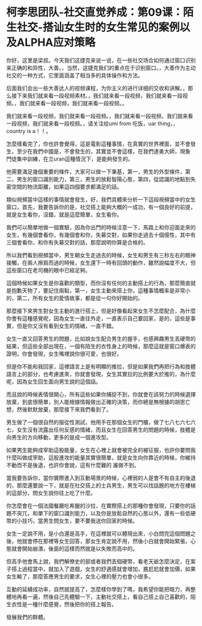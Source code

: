 # 柯李思团队-社交直觉养成：第09课：陌生社交-搭讪女生时的女生常见的案例以及ALPHA应对策略

你好，这里是梁叔。今天我们这捷克来说一说，在一些社交场合如何通过窗口识别来正确的和异性，大善。，当然，这捷克我们的重点在于识别窗口。，大善作为主动社交的一种方式，它里面涵盖了相当多的具体操作和方法。

后面我们会出一些大善达人的视频课程，为你主义的进行详细的交收和讲解。，那么接下来我们就来看一段视频素材。，我们就来看一段视频，我们就来看一段视频。，我们就来看一段视频，我们就来看一段视频。。

我们就来看一段视频，我们就来看一段视频。，我们就来看一段视频，我们就来看一段视频，我们就来看一段视频。，请关注给umi from 吃饭，uar thing，， country is a！！。

怎麼樣看完了，你也許會覺得，這是電影這種事情，在真實的世界裡面，並不會發生，至少在我們中國是，不會發生的，其實並不會這樣，在我們達勇大師，現象 門徒集中訓練，在立uran這種情況下，是能夠發生的。

他需要滿足幾個重要的條件，大家可以做一下秉基，第一，男生的外型條件，第二，男生的窗口識別能力，第三，男生的放鬆智陽心態，第四，從認識的地點到失密空間的物流距離，如果這四個要求都滿足的話。

類似視頻當中這樣的事情就會發生，好，我們具體來分析一下這段視頻當中的女生窗口，首先，我要告訴你的是，社交搭上能夠大概的一成功，有一個良好的前提，就是女生看你，沒錯，就是這麼簡單，女生看你。

我們可以簡單地做一個實驗，因為你出門的時候注意一下，馬路上和你迎面走來的女生，有幾個會看你，有幾個會和你，失募交對，如果你走過去十個億性，其中有三個會看你，和你有失募交對的話，那麼說明你算是合格的。

所以我們看到視頻當中，男生朝女生走過去的時候，女生和男生有三秒左右的眼神接觸，在兩人擦肩而過的時候，女生還下一時有回頭的動作，雖然說幅度不大，但這些窗口在老司機的眼中已經足夠。

這個時候如果女生是你喜歡的類型，而你沒有任何的主動搭上的行為，那麼簡直就是抱歉天物了，要記住兩點，第一，女生主動來搭上你，這種事情概率是非常小的，第二，所有女生的愛情故事，都是從一句你好開始的。

那麼接下來男生對女生主動的進行搭上，但是好像看起來女生不怎麼配合，為什麼你會有這種感覺呢，因為女生一直往外走，一直表示自己要回家，是的，這些是事實，但是你又沒有看到女生的情緒，一直不錯。

女生一直又回答男生的問題，比如說女生配合男生的握手，也感興趣男生丟硬幣的結果，但這些全部出現在，一個有陌生的衣性身上的時候，那麼這就是窗口爆表的證明，你會發現，女生嘴裡說你很可愛，也很好。

但是你不能和我回家，這裡語言上是有明顯的推拉，但是如果我們再把行為和肢體語言上的部分，也考慮進來，你就會發現，女生其實拉的比例要大於推的，為什麼呢，因為女生回生面向男生說的這個話。

而且說的時候表情很開心，所有這些如果你捕捉不到，你就會在該努力的時候選擇放棄，到底很簡單，別人能根據情報做出正確的決策，而你總是無根據的胡思亡想，然後默默放棄，那麼接下來我們看到了。

男生做了一個很自然的服從性測試，他用手在那個女生的門櫃，做了七八七六七六七，女生沒有流露出任何反感的情緒，而且女生在回答男生的問題的時候，肢體是向男生的方向移動，更多的是成一個進攻型。

如果男生能夠成宰助這股能量，女生在心裡上就會被完全的被征服，也許你要問我什麼叫做成宰助，這股進攻的能量其實很簡單，就是女生向你靠近的時候，你維持不動而不是後退，也許你會說，這有什麼難的 誰做不到。

當我要告訴你，當你實際進入到互動場景的時候，心裡弱的人是會不有自主的後退的，那麼還要說一下，就是在社交搭上的士兵男生，男生可以找話題的地方在樓梯的這部分，問女生說你往上吃了什麼。

你怎麼會在一個法國餐廳吃希臘的沙拉，在實際搭上的那種你會發現，只要你的話題不突兀，和單下的窗口識別能力，以及你是放鬆自然的心態以外，還有一些低硬幣的小技巧，當男生問女生，要不要我送你回家的時候。

女生一定說不用，是小白還是高手，在這裡就可以體現出來，小白問完這個問題之後，他就會停在那裡等女生回答，那女生肯定說不用，然後小白就會開始緊張，心態就會開始崩潰，後面的這樣而然就是以失敗而高中的。

但高手他會馬上說，我們解僚史的部或者我們丟個硬幣，看老天爺怎麼決定，在案子搭上過程當中，就加入了遊戲，女生的舒適感就會增加，尷尬尬就會加價，如果女生輸了，那麼答應男生的要求，女生心裡的壓力也會小很多。

互動的延續成功率，自然就提高了，怎麼樣你學到了嗎，我希望你能把暗力，再整體地再看一遍，然後自己先體驗一下，主動社交搭上，看自己搭上自己喜歡的，陌生衣性是一種什麼感覺，然後把你的搭上報告。

發展我們的群體。